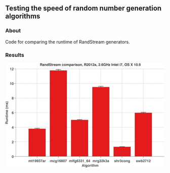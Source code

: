 ## Testing the speed of random number generation algorithms

### About
Code for comparing the runtime of RandStream generators.

### Results
![bar chart comparing randstream algorithms](rmbp.png)
